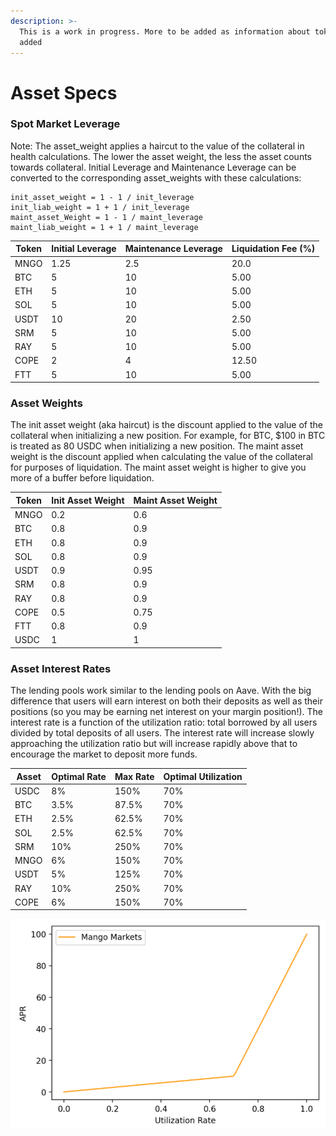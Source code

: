 ```yaml
---
description: >-
  This is a work in progress. More to be added as information about tokens is
  added
---
```


# Asset Specs

### Spot Market Leverage

Note: The asset\_weight applies a haircut to the value of the collateral in health calculations.  The lower the asset weight, the less the asset counts towards collateral. Initial Leverage and Maintenance Leverage can be converted to the corresponding asset\_weights with these calculations:

```
init_asset_weight = 1 - 1 / init_leverage
init_liab_weight = 1 + 1 / init_leverage
maint_asset_Weight = 1 - 1 / maint_leverage
maint_liab_weight = 1 + 1 / maint_leverage
```

| Token | Initial Leverage | Maintenance Leverage | Liquidation Fee (%) |
| ----- | ---------------- | -------------------- | ------------------- |
| MNGO  | 1.25             | 2.5                  | 20.0                |
| BTC   | 5                | 10                   | 5.00                |
| ETH   | 5                | 10                   | 5.00                |
| SOL   | 5                | 10                   | 5.00                |
| USDT  | 10               | 20                   | 2.50                |
| SRM   | 5                | 10                   | 5.00                |
| RAY   | 5                | 10                   | 5.00                |
| COPE  | 2                | 4                    | 12.50               |
| FTT   | 5                | 10                   | 5.00                |

### Asset Weights

The init asset weight (aka haircut) is the discount applied to the value of the collateral  when initializing a new position. For example, for BTC, $100 in BTC is treated as 80 USDC when initializing a new position. The maint asset weight is the discount applied when calculating the value of the collateral for purposes of liquidation. The maint asset weight is higher to give you more of a buffer before liquidation.&#x20;

| Token | Init Asset Weight | Maint Asset Weight |
| ----- | ----------------- | ------------------ |
| MNGO  | 0.2               | 0.6                |
| BTC   | 0.8               | 0.9                |
| ETH   | 0.8               | 0.9                |
| SOL   | 0.8               | 0.9                |
| USDT  | 0.9               | 0.95               |
| SRM   | 0.8               | 0.9                |
| RAY   | 0.8               | 0.9                |
| COPE  | 0.5               | 0.75               |
| FTT   | 0.8               | 0.9                |
| USDC  | 1                 | 1                  |

### Asset Interest Rates

The lending pools work similar to the lending pools on Aave. With the big difference that users will earn interest on both their deposits as well as their positions (so you may be earning net interest on your margin position!). The interest rate is a function of the utilization ratio: total borrowed by all users divided by total deposits of all users. The interest rate will increase slowly approaching the utilization ratio but will increase rapidly above that to encourage the market to deposit more funds.

| Asset | Optimal Rate | Max Rate | Optimal Utilization |
| ----- | ------------ | -------- | ------------------- |
| USDC  | 8%           | 150%     | 70%                 |
| BTC   | 3.5%         | 87.5%    | 70%                 |
| ETH   | 2.5%         | 62.5%    | 70%                 |
| SOL   | 2.5%         | 62.5%    | 70%                 |
| SRM   | 10%          | 250%     | 70%                 |
| MNGO  | 6%           | 150%     | 70%                 |
| USDT  | 5%           | 125%     | 70%                 |
| RAY   | 10%          | 250%     | 70%                 |
| COPE  | 6%           | 150%     | 70%                 |

![Utilization rate can vary by asset.](../.gitbook/assets/untitled.png)
